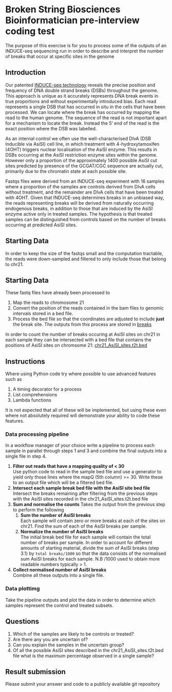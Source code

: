 # Broken String Biosciences Bioinformatician pre-interview coding test

The purpose of this exercise is for you to process some of the outputs of an INDUCE-seq sequencing run in order to describe and interpret the number of breaks that occur at specific sites in the genome

## Introduction

Our patented [INDUCE-seq technology](https://www.nature.com/articles/s41467-022-31702-9) reveals the precise position and frequency of DNA double strand breaks (DSBs) throughout the genome. This approach is unique as it accurately represents DNA break events in true proportions and without experimentally introduced bias. Each read represents a single DSB that has occurred in situ in the cells that have been processed. We can locate where the break has occurred by mapping the read to the human genome. The sequence of the read is not important apart for a mechanism to locate the break. Instead the 5’ end of the read is the exact position where the DSB was labelled.  

As an internal control we often use the well-characterised DIvA (DSB Inducible via AsiSI) cell line, in which treatment with 4-hydroxytamoxifen (4OHT) triggers nuclear localisation of the AsiSI enzyme. This results in DSBs occurring at the AsiSI restriction enzyme sites within the genome. However only a proportion of the approximately 1400 possible AsiSI cut sites predicted by presence of the GCGAT/CGC sequence are actually cut, primarily due to the chromatin state at each possible site.  

Fastqs files were derived from an INDUCE-seq experiment with 16 samples where a proportion of the samples are controls derived from DIvA cells without treatment, and the remainder are DIvA cells that have been treated with 4OHT. Given that INDUCE-seq determines breaks in an unbiased way, the reads representing breaks will be derived from naturally occurring endogenous breaks, in addition to those that are induced by the AsiSI enzyme active only in treated samples. The hypothesis is that treated samples can be distinguished from controls based on the number of breaks occurring at predicted AsiSI sites.  

## Starting Data

 In order to keep the size of the fastqs small and the computation tractable, the reads were down-sampled and filtered to only include those that belong to chr21.

## Starting Data

These fastq files have already been processed to

1. Map the reads to chromosome 21
2. Convert the position of the reads contained in the bam files to genomic intervals stored in a bed file.
3. Process the bed file so that the coordinates are adjusted to include **just** the break site. The outputs from this process are stored in [breaks](data/breaks/)

In order to count the number of breaks occuring at AsiSI sites on chr21 in each sample they can be intersected with a bed file that contains the positions of AsiSI sites on chromsome 21: [chr21_AsiSI_sites.t2t.bed](data/chr21_AsiSI_sites.t2t.bed)

## Instructions

Where using Python code try where possible to use advanced features such as

1. A timing decorator for a process
2. List comprehensions
3. Lambda functions

It is not expected that all of these will be implemented, but using these even where not absolutely required will demonstrate your ability to code these features.

### Data processing pipeline

In a workflow manager of your choice write a pipeline to process each sample in parallel through steps 1 and 3 and combine the final outputs into a single file in step 4.

1. **Filter out reads that have a mapping quality of < 30**  
   Use python code to read in the sample bed file and use a generator to yield only those lines where the mapQ (5th column) >= 30. Write these to an output file which will be a filtered bed file.
2. **Intersect each sample break bed file with the AsiSI site bed file**  
   Intersect the breaks remaining after filtering from the previous steps with the AsiSI sites recorded in the chr21_AsiSI_sites.t2t.bed file
3. **Sum and normalise the counts**
   Takes the output from the previous step to perform the following
    1. **Sum the number of AsiSI breaks**  
      Each sample will contain zero or more breaks at each of the sites on chr21. Find the sum of each of the AsiSI breaks per sample.
    2. **Normalize the number of AsiSI breaks**  
      The initial break bed file for each sample will contain the total number of breaks per sample. In order to account for different amounts of starting material, divide the sum of AsiSI breaks (step 3.1) by `total breaks/1000` so that the data consists of the normalised sum AsiSI breaks for each sample. N.B /1000 used to obtain more readable numbers typically > 1.
4. **Collect normalised number of AsiSI breaks**  
   Combine all these outputs into a single file.

### Data plottimg

Take the pipeline outputs and plot the data in order to determine which samples represent the control and treated subsets.

## Questions

1. Which of the samples are likely to be controls or treated?
2. Are there any you are uncertain of?
3. Can you explain the samples in the uncertain group?
4. Of all the possible AsiSI sites described in the chr21_AsiSI_sites.t2t.bed file what is the maximum percentage observed in a single sample?

## Result submission

Please submit your answer and code to a publicly available git repository

